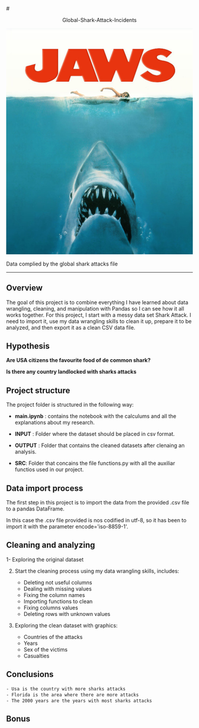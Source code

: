 #<p align="center"> Global-Shark-Attack-Incidents


  <img  src="https://github.com/Juliopdata/Global-Shark-Attack-Incidents/blob/master/SRC/JAWS-poster.jpg">


Data complied by the global shark attacks file</p>


---

## Overview

The goal of this project is to combine everything I have learned about data wrangling, cleaning, and manipulation with Pandas so I can see how it all works together. For this project, I start with a messy data set Shark Attack. I need to import it, use my data wrangling skills to clean it up, prepare it to be analyzed, and then export it as a clean CSV data file.

## Hypothesis

**Are USA citizens the favourite food of de common shark?**

**Is there any country landlocked with sharks attacks**

## Project structure

The project folder is structured in the following way:

* __main.ipynb__ : contains the notebook with the calculums and all the explanations about my research.

* __INPUT__ : Folder where the dataset should be placed in csv format.

* __OUTPUT__ : Folder that contains the cleaned datasets after clenaing an analysis.

* __SRC__: Folder that concains the file functions.py with all the auxiliar functios used in our project.

## Data import process

The first step in this project is to import the data from the provided .csv file to a pandas DataFrame.

In this case the .csv file provided is nos codified in utf-8, so it has been to import it with the parameter encode='iso-8859-1'.

## Cleaning and analyzing

1- Exploring the original dataset

2. Start the cleaning process using my data wrangling skills, includes:
    - Deleting not useful columns
    - Dealing with missing values 
    - Fixing the column names 
    - Importing functions to clean
    - Fixing columns values
    - Deleting rows with unknown values

3. Exploring the clean dataset with graphics:
    - Countries of the attacks
    - Years
    - Sex of the victims
    - Casualties




## Conclusions

    - Usa is the country with more sharks attacks
    - Florida is the area where there are more attacks
    - The 2000 years are the years with most sharks attacks
    

## Bonus



